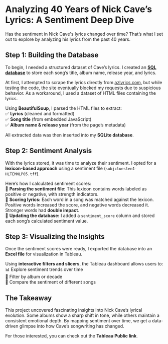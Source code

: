 # Analyzing 40 Years of Nick Cave’s Lyrics: A Sentiment Deep Dive  

Has the sentiment in Nick Cave's lyrics changed over time? That’s what I set out to explore by analyzing his lyrics from the past 40 years.  

## Step 1: Building the Database  

To begin, I needed a structured dataset of Cave’s lyrics. I created an [**SQL database**](create_database.py) to store each song’s title, album name, release year, and lyrics.  

At first, I attempted to scrape the lyrics directly from [azlyrics.com](https://www.azlyrics.com), but while testing the code, the site eventually blocked my requests due to suspicious behavior. As a workaround, I used a dataset of HTML files containing the lyrics.  

Using **BeautifulSoup**, I parsed the HTML files to extract:  
✅ **Lyrics** (cleaned and formatted)  
✅ **Song title** (from embedded JavaScript)  
✅ **Album name & release year** (from the page’s metadata)  

All extracted data was then inserted into my **SQLite database**.  

## Step 2: Sentiment Analysis  

With the lyrics stored, it was time to analyze their sentiment. I opted for a **lexicon-based approach** using a sentiment file (`subjclueslen1-HLTEMNLP05.tff`).  

Here’s how I calculated sentiment scores:  
🔹 **Parsing the sentiment file:** This lexicon contains words labeled as positive or negative, with strength indicators.  
🔹 **Scoring lyrics:** Each word in a song was matched against the lexicon. Positive words increased the score, and negative words decreased it. Stronger words had **double impact**.  
🔹 **Updating the database:** I added a `sentiment_score` column and stored each song’s calculated sentiment value.  

## Step 3: Visualizing the Insights  

Once the sentiment scores were ready, I exported the database into an **Excel file** for visualization in Tableau.  

Using **interactive filters and slicers**, the Tableau dashboard allows users to:  
📊 Explore sentiment trends over time  
📅 Filter by album or decade  
🎵 Compare the sentiment of different songs  

## The Takeaway  

This project uncovered fascinating insights into Nick Cave’s lyrical evolution. Some albums show a sharp shift in tone, while others maintain a consistent emotional depth. By mapping sentiment over time, we get a data-driven glimpse into how Cave’s songwriting has changed.  

For those interested, you can check out the **Tableau Public link**.  

